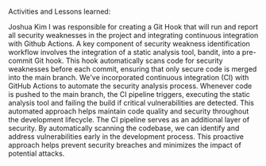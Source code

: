 Activities and Lessons learned:

Joshua Kim
I was responsible for creating a Git Hook that will run and report all security weaknesses in the project and integrating continuous integration with Github Actions. A key component of security weakness identification workflow involves the integration of a static analysis tool, bandit, into a pre-commit Git hook. This hook automatically scans code for security weaknesses before each commit, ensuring that only secure code is merged into the main branch. We've incorporated continuous integration (CI) with GitHub Actions to automate the security analysis process. Whenever code is pushed to the main branch, the CI pipeline triggers, executing the static analysis tool and failing the build if critical vulnerabilities are detected. This automated approach helps maintain code quality and security throughout the development lifecycle. The CI pipeline serves as an additional layer of security. By automatically scanning the codebase, we can identify and address vulnerabilities early in the development process. This proactive approach helps prevent security breaches and minimizes the impact of potential attacks.